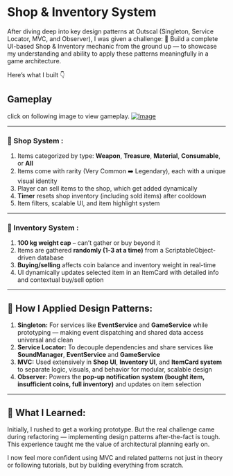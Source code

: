 # Shop & Inventory System
After diving deep into key design patterns at Outscal (Singleton, Service Locator, MVC, and Observer), I was given a challenge:
🎯 Build a complete UI-based Shop & Inventory mechanic from the ground up — to showcase my understanding and ability to apply these patterns meaningfully in a game architecture.

Here’s what I built 👇

## Gameplay
click on following image to view gameplay.
[![Image](https://github.com/user-attachments/assets/ce37468e-b118-4909-9cfb-f1abdbe47146)](https://drive.google.com/file/d/1417QwUJjJ7-uqE0mMrpHE0h4NrzbBSjr/view?usp=sharing)

---

### 🛒 Shop System :
<ol>
<li>Items categorized by type: <b>Weapon</b>, <b>Treasure</b>, <b>Material</b>, <b>Consumable</b>, or <b>All</b></li>
<li>Items come with rarity (Very Common ➡️ Legendary), each with a unique visual identity</li>
<li>Player can sell items to the shop, which get added dynamically</li>
<li><b>Timer</b> resets shop inventory (including sold items) after cooldown</li>
<li>Item filters, scalable UI, and item highlight system</li>
</ol>

---

### 🎒 Inventory System :
<ol>
<li><b>100 kg weight cap</b> – can’t gather or buy beyond it</li>
<li>Items are gathered <b>randomly (1-3 at a time)</b> from a ScriptableObject-driven database</li>
<li><b>Buying/selling</b> affects coin balance and inventory weight in real-time</li>
<li>UI dynamically updates selected item in an ItemCard with detailed info and contextual buy/sell option</li>
</ol>

---

## 🎯 How I Applied Design Patterns:
<ol>
    <li><b>Singleton:</b> For services like <b>EventService</b> and <b>GameService</b> while prototyping — making event dispatching and shared data access universal and clean</li>
  <li><b>Service Locator:</b> To decouple dependencies and share services like <b>SoundManager</b>, <b>EventService</b> and <b>GameService</b></li>
  <li><b>MVC:</b> Used extensively in <b>Shop UI</b>, <b>Inventory UI</b>, and <b>ItemCard system</b> to separate logic, visuals, and behavior for modular, scalable design</li>
  <li><b>Observer:</b> Powers the <b>pop-up notification system (bought item, insufficient coins, full inventory)</b> and updates on item selection</li>
</ol>

---

## 🧠 What I Learned:
Initially, I rushed to get a working prototype. But the real challenge came during refactoring — implementing design patterns after-the-fact is tough. This experience taught me the value of architectural planning early on.

I now feel more confident using MVC and related patterns not just in theory or following tutorials, but by building everything from scratch.
